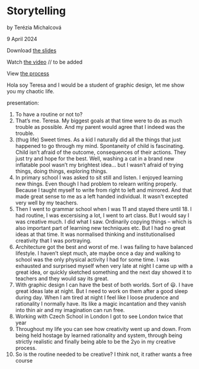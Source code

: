 # Storytelling

by Terézia Michalcová

9 April 2024

Download [the slides](storytelling_presentation.pdf)

Watch [the video]() // to be added

View [the process](process.md)

Hola soy Teresa and I would be a student of graphic design, let me show you my chaotic life. 

presentation:

1. To have a routine or not to?
2. That’s me. Teresa. My biggest goals at that time were to do as much trouble as possible. And my parent would agree that I indeed was the trouble. 
3. (thug life) Sweet times. As a kid I naturally did all the things that just happened to go through my mind. Spontaneity of child is fascinating. Child isn’t afraid of the outcome, consequences of their actions. They just try and hope for the best. Well, washing a cat in a brand new inflatable pool wasn’t my brightest idea…  but I wasn’t afraid of trying things, doing things, exploring things. 
4. In primary school I was asked to sit still and listen. I enjoyed learning new things. Even though I had problem to relearn writing properly. Because I taught myself to write from right to left and mirrored. And that made great sense to me as a left handed individual. It wasn't excepted very well by my teachers.
5. Then I went to grammar school when I was 11 and stayed there until 18. I had routine, I was excersising a lot, I went to art class. But I would say I was creative much. I did what I saw. Ordinarily copying things – which is also important part of learning new techniques etc. But I had no great ideas at that time. It was normalised thinking and institutionalised creativity that I was portraying.
6. Architecture got the best and worst of me. I was failing to have balanced lifestyle. I haven’t slept much, ate maybe once a day and walking to school was the only physical activity I had for some time. I was exhausted and surprised myself when very late at night I came up with a great idea, or quickly sketched something and the next day showed it to teachers and they would say its great.
7. With graphic design I can have the best of both worlds. Sort of 😃. I have great ideas late at night. But I need to work on them after a good sleep during day. When I am tired at night I feel like I loose prudence and rationality I normally have. Its like a magic incantation and they vanish into thin air and my imagination can run free.
8. Working with Czech School in London I got to see London twice that year 
9. Throughout my life you can see how creativity went up and down. From being held hostage by learned rationality and system, through being strictly realistic and finally being able to be the 2yo in my creative process.
10. So is the routine needed to be creative? I think not, it rather wants a free course 